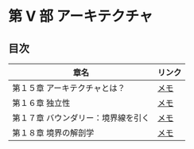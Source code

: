 # 第 Ⅴ 部 アーキテクチャ

## 目次

| 章名                                | リンク                                                                                        |
| ----------------------------------- | --------------------------------------------------------------------------------------------- |
| 第１５章 アーキテクチャとは？       | [メモ](https://github.com/miily8310s/clean-architecture/blob/master/5.architecture/Chap12.md) |
| 第１６章 独立性                     | [メモ](https://github.com/miily8310s/clean-architecture/blob/master/5.architecture/Chap13.md) |
| 第１７章 バウンダリー：境界線を引く | [メモ](https://github.com/miily8310s/clean-architecture/blob/master/5.architecture/Chap14.md) |
| 第１８章 境界の解剖学               | [メモ](https://github.com/miily8310s/clean-architecture/blob/master/5.architecture/Chap14.md) |
